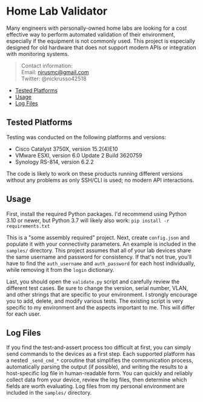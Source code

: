 # Home Lab Validator
Many engineers with personally-owned home labs are looking for a cost
effective way to perform automated validation of their environment,
especially if the equipment is not commonly used. This project is especially
designed for old hardware that does not support modern APIs or integration
with monitoring systems.

> Contact information:\
> Email:    njrusmc@gmail.com\
> Twitter:  @nickrusso42518

  * [Tested Platforms](#tested-platforms)
  * [Usage](#usage)
  * [Log Files](#log-files)

## Tested Platforms
Testing was conducted on the following platforms and versions:
  * Cisco Catalyst 3750X, version 15.2(4)E10
  * VMware ESXI, version 6.0 Update 2 Build 3620759
  * Synology RS-814, version 6.2.2

The code is likely to work on these products running different versions
without any problems as only SSH/CLI is used; no modern API interactions.

## Usage
First, install the required Python packages. I'd recommend using Python 3.10
or newer, but Python 3.7 will likely also work: `pip install -r requirements.txt`

This is a "some assembly required" project. Next, create `config.json` and
populate it with your connectivity parameters. An example is included in the
`samples/` directory. This project assumes that all of your lab devices share
the same username and password for consistency. If that's not true, you'll
have to find the `auth_username` and `auth_password` for each host individually,
while removing it from the `login` dictionary.

Last, you should open the `validate.py` script and carefully review the
different test cases. Be sure to change the version, serial number, VLAN,
and other strings that are specific to your environment. I strongly encourage
you to add, delete, and modify various tests. The existing script is very
specific to my environment and the aspects important to me. This will differ
for each user.

## Log Files
If you find the test-and-assert process too difficult at first, you can simply
send commands to the devices as a first step. Each supported platform has a
nested `_send_cmd_*` coroutine that simplifies the communication process,
automatically parsing the output (if possible), and writing the results to
a host-specific log file in human-readable form. You can quickly and reliably
collect data from your device, review the log files, then determine which
fields are worth evaluating. Log files from my personal environment are
included in the `samples/` directory.
